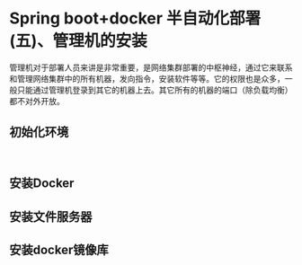 #  Spring boot+docker 半自动化部署(五)、管理机的安装

管理机对于部署人员来讲是非常重要，是网络集群部署的中枢神经，通过它来联系和管理网络集群中的所有机器，发向指令，安装软件等等。它的权限也是众多，一般只能通过管理机登录到其它的机器上去。其它所有的机器的端口（除负载均衡）都不对外开放。

## 初始化环境 

```


```



## 安装Docker 






## 安装文件服务器










## 安装docker镜像库




